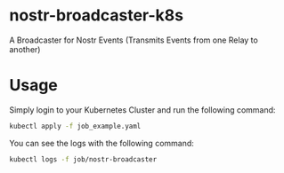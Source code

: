 # nostr-broadcaster-k8s
A Broadcaster for Nostr Events (Transmits Events from one Relay to another)

# Usage
Simply login to your Kubernetes Cluster and run the following command:
```bash
kubectl apply -f job_example.yaml
```

You can see the logs with the following command:
```bash
kubectl logs -f job/nostr-broadcaster
```